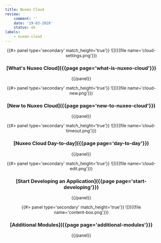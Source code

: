 ```yaml
---
title: Nuxeo Cloud
review:
    comment: ''
    date: '19-03-2020'
    status: ok
labels:
    - nuxeo-cloud
---
```


<div class="row" data-equalizer data-equalize-on="medium">
<div class="column medium-4" align='center'>
{{#> panel type='secondary' match_height='true'}}
![]({{file name='cloud-settings.png'}})

### [What's Nuxeo Cloud]({{page page='what-is-nuxeo-cloud'}})
{{/panel}}
</div>
<div class="column medium-4" align='center'>
{{#> panel type='secondary' match_height='true'}}
![]({{file name='cloud-new.png'}})

### [New to Nuxeo Cloud]({{page page='new-to-nuxeo-cloud'}})

{{/panel}}
</div>

<div class="column medium-4" align='center'>
{{#> panel type='secondary' match_height='true'}}
![]({{file name='cloud-timeout.png'}})

### [Nuxeo Cloud Day-to-day]({{page page='day-to-day'}})

{{/panel}}
</div>

<div class="row" data-equalizer data-equalize-on="medium">
<div class="column medium-6" align='center'>
{{#> panel type='secondary' match_height='true'}}
![]({{file name='cloud-edit.png'}})

### [Start Developing an Application]({{page page='start-developing'}})

{{/panel}}
</div>

<div class="column medium-6" align='center'>
{{#> panel type='secondary' match_height='true'}}
![]({{file name='content-box.png'}})

### [Additional Modules]({{page page='additional-modules'}})

{{/panel}}
</div>

</div>
